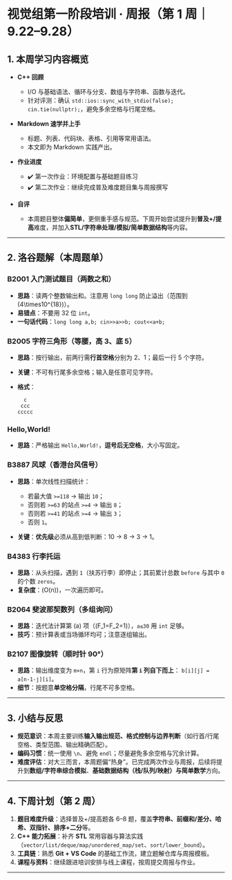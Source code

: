 # 视觉组第一阶段培训 · 周报（第 1 周｜9.22–9.28）


## 1. 本周学习内容概览

* **C++ 回顾**

  * I/O 与基础语法、循环与分支、数组与字符串、函数与迭代。
  * 针对评测：确认 `std::ios::sync_with_stdio(false); cin.tie(nullptr);`，避免多余空格与行尾空格。
* **Markdown 速学并上手**

  * 标题、列表、代码块、表格、引用等常用语法。
  * 本文即为 Markdown 实践产出。
* **作业进度**

  * ✔️ 第一次作业：环境配置与基础题目练习
  * ✔️ 第二次作业：继续完成普及难度题目集与周报撰写
* **自评**

  * 本周题目整体**偏简单**，更侧重手感与规范。下周开始尝试提升到**普及+/提高**难度，并加入**STL/字符串处理/模拟/简单数据结构**等内容。

---

## 2. 洛谷题解（本周题单）



### B2001 入门测试题目（两数之和）

* **思路**：读两个整数输出和。注意用 `long long` 防止溢出（范围到 (4\times10^{18})）。
* **易错点**：不要用 32 位 `int`。
* **一句话代码**：`long long a,b; cin>>a>>b; cout<<a+b;`

### B2005 字符三角形（等腰，高 3、底 5）

* **思路**：按行输出，前两行需**行首空格**分别为 2、1；最后一行 5 个字符。
* **关键**：不可有行尾多余空格；输入是任意可见字符。
* **格式**：

  ```
    c
   ccc
  ccccc
  ```

### Hello,World!

* **思路**：严格输出 `Hello,World!`，**逗号后无空格**，大小写固定。

### B3887 风球（香港台风信号）

* **思路**：单次线性扫描统计：

  * 若最大值 `>=118` → 输出 `10`；
  * 否则若 `>=63` 的站点 `>=4` → 输出 `8`；
  * 否则若 `>=41` 的站点 `>=4` → 输出 `3`；
  * 否则 `1`。
* **关键**：**优先级**必须从高到低判断：10 → 8 → 3 → 1。

### B4383 行李托运

* **思路**：从头扫描，遇到 `1`（扶苏行李）即停止；其前累计总数 `before` 与其中 `0` 的个数 `zeros`。
* **复杂度**：(O(n))，一次遍历即可。

### B2064 斐波那契数列（多组询问）

* **思路**：迭代法计算第 (a) 项（(F_1=F_2=1)），`a≤30` 用 `int` 足够。
* **技巧**：预计算表或当场循环均可；注意逐组输出。

### B2107 图像旋转（顺时针 90°）

* **思路**：输出维度变为 `m×n`，第 `i` 行为原矩阵**第 `i` 列自下而上**：
  `b[i][j] = a[n-1-j][i]`。
* **细节**：按题意**单空格分隔**，行尾不可多空格。

---

## 3. 小结与反思

* **规范意识**：本周主要训练**输入输出规范、格式控制与边界判断**（如行首/行尾空格、类型范围、输出精确匹配）。
* **编码习惯**：统一使用 `\n`、避免 `endl`；尽量避免多余空格与冗余计算。
* **难度评估**：对大三而言，本周题偏“热身”。已完成两次作业与周报，后续将提升到**数组/字符串综合模拟**、**基础数据结构（栈/队列/映射）**与**简单数学**方向。

---

## 4. 下周计划（第 2 周）

1. **题目难度升级**：选择普及+/提高题各 6–8 题，覆盖**字符串、前缀和/差分、哈希、双指针、排序+二分**等。
2. **C++ 能力拓展**：补齐 **STL** 常用容器与算法实践（`vector/list/deque/map/unordered_map/set`、`sort/lower_bound`）。
3. **工具链**：熟悉 **Git + VS Code** 的基础工作流，建立题解仓库与周报模板。
4. **课程与资料**：继续跟进培训安排与线上课程，按周提交周报与作业。

---

